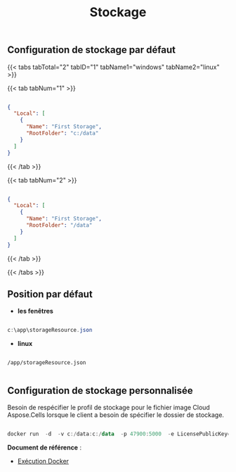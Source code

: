﻿---
title: Stockage
second_title: Aspose.Cells Cloud Documen
type: docs
url: /fr/docker/storage/
description: Comment définir la position de stockage sur Aspose.Cells Cloud pour Docker
weight: 30
---
##  Configuration de stockage par défaut ##

{{< tabs tabTotal="2" tabID="1" tabName1="windows" tabName2="linux" >}}

{{< tab tabNum="1" >}}

``` json

{
  "Local": [
    {
      "Name": "First Storage",
      "RootFolder": "c:/data"
    }
  ]
}
```

{{< /tab >}}

{{< tab tabNum="2" >}}

``` json

{
  "Local": [
    {
      "Name": "First Storage",
      "RootFolder": "/data"
    }
  ]
}

```

{{< /tab >}}

{{< /tabs >}}

##  Position par défaut ##


- **les fenêtres**

```powershell

c:\app\storageResource.json

```

- **linux**

```linux

/app/storageResource.json


```

##  Configuration de stockage personnalisée ##

Besoin de respécifier le profil de stockage pour le fichier image Cloud Aspose.Cells lorsque le client a besoin de spécifier le dossier de stockage.

``` powershell

docker run  -d  -v c:/data:c:/data  -p 47900:5000  -e LicensePublicKey=yourLicensePublicKey	 -e LicensePrivateKey=yourLicensePrivateKey	 -e storagesCredentialsFilePath=c:/data/storageResource.json --name asposecellscloud aspose/cells-cloud:ltsc2019.22.2.0

```

**Document de référence** : 
  - [Exécution Docker]( https://docs.docker.com/engine/reference/commandline/run/)